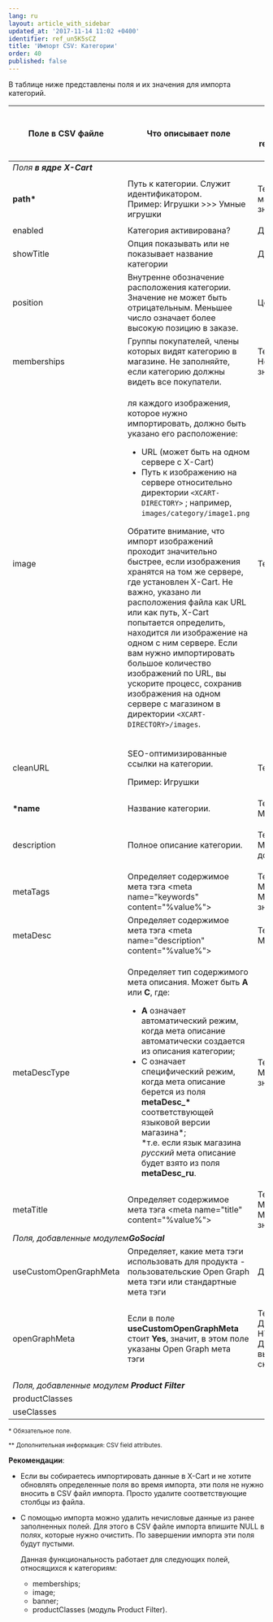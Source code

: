 ```yaml
---
lang: ru
layout: article_with_sidebar
updated_at: '2017-11-14 11:02 +0400'
identifier: ref_un5K5sCZ
title: 'Импорт CSV: Категории'
order: 40
published: false
---
```

В таблице ниже представлены поля и их значения для импорта категорий.

<table class="ui celled padded compact small table">
  <thead>
    <tr>
      <th class="confluenceTh">Поле в CSV файле</th>
      <th colspan="1" class="confluenceTh">Что описывает поле</th>
      <th colspan="1" class="confluenceTh" markdown="1">{% link 'Значение поля' ref_2LwMTTTW %}</th>
    </tr>
  </thead>
  <tbody>
    <tr>
      <td colspan="3" class="confluenceTd"><em> Поля <strong>в ядре X-Cart</strong></em>
      </td>
    </tr>
    <tr>
      <td colspan="1" class="confluenceTd"><strong>path*</strong>
      </td>
      <td colspan="1" class="confluenceTd">Путь к категории. Служит идентификатором.
        <br>Пример: Игрушки &gt;&gt;&gt; Умные игрушки&nbsp;</td>
      <td colspan="1" class="confluenceTd">
        <p>Текст,
          <br>максимум 32 знака</p>
      </td>
    </tr>
    <tr>
      <td colspan="1" class="confluenceTd">enabled</td>
      <td colspan="1" class="confluenceTd">Категория активирована?</td>
      <td colspan="1" class="confluenceTd">Да/Нет</td>
    </tr>
    <tr>
      <td colspan="1" class="confluenceTd">showTitle</td>
      <td colspan="1" class="confluenceTd">Опция показывать или не показывает название категории</td>
      <td colspan="1" class="confluenceTd">Да/Нет</td>
    </tr>
    <tr>
      <td colspan="1" class="confluenceTd">position</td>
      <td colspan="1" class="confluenceTd">Внутренне обозначение расположения категории. Значение не может быть отрицательным. Меньшее число означает более высокую позицию в заказе.</td>
      <td colspan="1" class="confluenceTd">Целое число</td>
    </tr>
    <tr>
      <td colspan="1" class="confluenceTd">memberships</td>
      <td colspan="1" class="confluenceTd">Группы покупателей, члены которых видят категорию в магазине. Не заполняйте, если категорию должны видеть все покупатели.</span>
      </td>
      <td colspan="1" class="confluenceTd">Текст,
        <br>Несколько значений&nbsp;</td>
    </tr>
    <tr>
      <td class="confluenceTd">image</td>
      <td colspan="1" class="confluenceTd">
        <p>ля каждого изображения, которое нужно импортировать, должно быть указано его расположение:</p>
        <ul>
          <li> URL (может быть  на одном сервере с X-Cart)</li>
          <li>Путь к изображению на сервере относительно директории <code>&lt;XCART-DIRECTORY&gt;</code> ; например, <code>images/category/image1.png</code></li>
        </ul>
        <p>Обратите внимание, что импорт изображений проходит значительно быстрее, если изображения хранятся на том же сервере, где установлен X-Cart. Не важно, указано ли расположения файла как URL или как путь, X-Cart попытается определить, находится ли изображение  на одном с ним сервере. Если вам нужно импортировать большое количество изображений по URL,  вы ускорите процесс, сохранив изображения на одном сервере с магазином в директории <code>&lt;XCART-DIRECTORY&gt;/images</code>.</p>
      </td>
      <td class="confluenceTd">Текст</td>
    </tr>
    <tr>
      <td class="confluenceTd">cleanURL</td>
      <td class="confluenceTd">
        <p>SEO-оптимизированные ссылки на категории.</p>
        <p>Пример: Игрушки</p>
      </td>
      <td class="confluenceTd">Текст</td>
    </tr>
    <tr>
      <td class="confluenceTd"><strong>*name</strong>
      </td>
      <td class="confluenceTd">Название категории.</td>
      <td class="confluenceTd">Текст,
        <br>Мультиязычный&nbsp;</td>
    </tr>
    <tr>
      <td class="confluenceTd">description</td>
      <td colspan="1" class="confluenceTd">Полное описание категории.</td>
      <td colspan="1" class="confluenceTd">
        <p>Текст,
          <br>Мультиязычный,
          <br>допустим HTML&nbsp;</p>
      </td>
    </tr>
    <tr>
      <td class="confluenceTd">metaTags</td>
      <td class="confluenceTd"><span>Определяет содержимое мета тэга &lt;meta name="keywords" content="%value%"&gt; </span>
      </td>
      <td class="confluenceTd">Текст,
        <br>Мультиязычный,
        <br>Максимум 255 знаков&nbsp;</td>
    </tr>
    <tr>
      <td class="confluenceTd">metaDesc</td>
      <td class="confluenceTd">Определяет содержимое мета тэга &lt;meta name="description" content="%value%"&gt;</td>
      <td class="confluenceTd">Текст,
        <br>Мультиязычный&nbsp;</td>
    </tr>
    <tr>
      <td class="confluenceTd">metaDescType</td>
      <td class="confluenceTd">
        <p>Определяет тип содержимого мета описания. Может быть <strong>A </strong> или <strong>C</strong>, где:</p>
        <ul>
          <li><strong>A</strong> означает автоматический режим, когда мета описание автоматически создается из описания категории;</li>
          <li>C означает специфический режим, когда мета описание берется из поля <strong>metaDesc_* </strong>соответствующей языковой версии магазина*;
            <br>*т.е. если язык магазина <em>русский</em> мета описание будет взято из поля <strong>metaDesc_ru</strong>.</li>
        </ul>
      </td>
      <td class="confluenceTd">Текст,
        <br>Максимум 1 знак&nbsp;</td>
    </tr>
    <tr>
      <td class="confluenceTd">metaTitle</td>
      <td class="confluenceTd"><span>Определяет содержимое мета тэга &lt;meta name="title" content="%value%"&gt;</span>
      </td>
      <td class="confluenceTd">Текст<span>,</span>
        <br><span>Мультиязычный,</span>
        <br><span>Максимум 255 знаков&nbsp;</span>
      </td>
    </tr>
    <tr>
      <td colspan="3" class="confluenceTd"><em>Поля, добавленные модулем<strong>GoSocial</strong> </em>
      </td>
    </tr>
    <tr>
      <td class="confluenceTd"><span><span>useCustomOpenGraphMeta</span></span>
      </td>
      <td class="confluenceTd">Определяет, какие мета тэги использовать для продукта - пользовательские Open Graph мета тэги или стандартные мета тэги</td>
      <td class="confluenceTd">Да/Нет</td>
    </tr>
    <tr>
      <td class="confluenceTd"><span>openGraphMeta</span>
      </td>
      <td class="confluenceTd">Если в поле <strong><span>useCustomOpenGraphMeta</span></strong> стоит <strong>Yes</strong>, значит, в этом поле указаны Open Graph мета тэги</td>
      <td class="confluenceTd">
        <p>Текст,
          <br>Допустим HTML,
          <br>Допустимо выполнение скриптов&nbsp;</p>
      </td>
    </tr>
    <tr>
      <td colspan="3" class="confluenceTd"><em>Поля, добавленные модулем <strong>Product Filter</strong></em>
      </td>
    </tr>
    <tr>
      <td colspan="1" class="confluenceTd">productClasses</td>
      <td colspan="1" class="confluenceTd">&nbsp;</td>
      <td colspan="1" class="confluenceTd">&nbsp;</td>
    </tr>
    <tr>
      <td colspan="1" class="confluenceTd">useClasses</td>
      <td colspan="1" class="confluenceTd">&nbsp;</td>
      <td colspan="1" class="confluenceTd">&nbsp;</td>
    </tr>
  </tbody>
</table>

<sub>* Обязательное поле.</sub>

<sub markdown="1">** Дополнительная информация: CSV field attributes.</sub>

**Рекомендации**:

*   Если вы собираетесь импортировать данные в X-Cart и не хотите обновлять определенные поля во время импорта, эти поля не нужно вносить в CSV файл импорта. Просто удалите соответствующие столбцы из файла.

*   С помощью импорта можно удалить нечисловые данные из ранее заполненных полей. Для этого в CSV файле импорта впишите NULL в полях, которые нужно очистить. По завершении импорта эти поля будут пустыми. 

    Данная функциональность работает для следующих полей, относящихся к категориям:

    *   memberships;
    *   image;
    *   banner;
    *   productClasses (модуль Product Filter).
